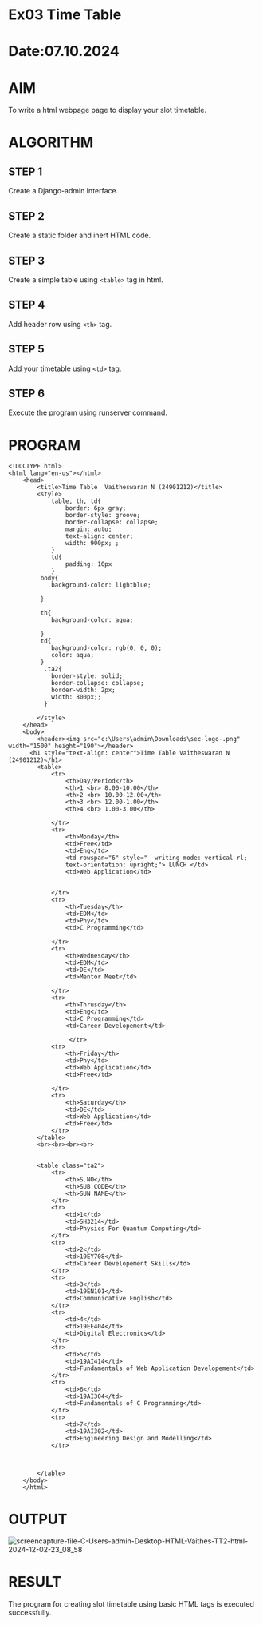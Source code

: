  # Ex03 Time Table
# Date:07.10.2024
# AIM
To write a html webpage page to display your slot timetable.

# ALGORITHM
## STEP 1
Create a Django-admin Interface.

## STEP 2
Create a static folder and inert HTML code.

## STEP 3
Create a simple table using `<table>` tag in html.

## STEP 4
Add header row using `<th>` tag.

## STEP 5
Add your timetable using `<td>` tag.

## STEP 6
Execute the program using runserver command.

# PROGRAM
```
<!DOCTYPE html>
<html lang="en-us"></html>
    <head>
        <title>Time Table  Vaitheswaran N (24901212)</title>
        <style>
            table, th, td{
                border: 6px gray;
                border-style: groove;
                border-collapse: collapse;
                margin: auto;
                text-align: center;
                width: 900px; ;
            }
            td{
                padding: 10px
            }
         body{
            background-color: lightblue;

         }
         
         th{
            background-color: aqua;

         }
         td{
            background-color: rgb(0, 0, 0);
            color: aqua;
         }
          .ta2{
            border-style: solid;
            border-collapse: collapse;
            border-width: 2px;
            width: 800px;;
          }
            
        </style>
    </head>
    <body>
        <header><img src="c:\Users\admin\Downloads\sec-logo-.png" width="1500" height="190"></header>
      <h1 style="text-align: center">Time Table Vaitheswaran N (24901212)</h1>
        <table>
            <tr>
                <th>Day/Period</th>
                <th>1 <br> 8.00-10.00</th>
                <th>2 <br> 10.00-12.00</th>
                <th>3 <br> 12.00-1.00</th>
                <th>4 <br> 1.00-3.00</th>

            </tr>
            <tr>
                <th>Monday</th>
                <td>Free</td>
                <td>Eng</td>
                <td rowspan="6" style="  writing-mode: vertical-rl;
                text-orientation: upright;"> LUNCH </td>
                <td>Web Application</td>
                

            </tr>
            <tr>
                <th>Tuesday</th>
                <td>EDM</td>
                <td>Phy</td>
                <td>C Programming</td>

            </tr>    
            <tr>
                <th>Wednesday</th>
                <td>EDM</td>
                <td>DE</td>
                <td>Mentor Meet</td>

            </tr>   
            <tr>
                <th>Thrusday</th>
                <td>Eng</td>
                <td>C Programming</td>
                <td>Career Developement</td>

                 </tr>
            <tr>
                <th>Friday</th>
                <td>Phy</td>
                <td>Web Application</td>
                <td>Free</td>
                
            </tr>
            <tr>
                <th>Saturday</th>
                <td>DE</td>
                <td>Web Application</td>
                <td>Free</td>
            </tr>
        </table>
        <br><br><br><br>


        <table class="ta2">
            <tr>
                <th>S.NO</th>
                <th>SUB CODE</th>
                <th>SUN NAME</th>
            </tr>
            <tr>
                <td>1</td>
                <td>SH3214</td>
                <td>Physics For Quantum Computing</td>
            </tr>
            <tr>
                <td>2</td>
                <td>19EY708</td>
                <td>Career Developement Skills</td>
            </tr>
            <tr>
                <td>3</td>
                <td>19EN101</td>
                <td>Communicative English</td>
            </tr>
            <tr>
                <td>4</td>
                <td>19EE404</td>
                <td>Digital Electronics</td>
            </tr>
            <tr>
                <td>5</td>
                <td>19AI414</td>
                <td>Fundamentals of Web Application Developement</td>
            </tr>
            <tr>
                <td>6</td>
                <td>19AI304</td>
                <td>Fundamentals of C Programming</td>
            </tr>
            <tr>
                <td>7</td>
                <td>19AI302</td>
                <td>Engineering Design and Modelling</td>
            </tr>
            


        </table>
    </body>
    </html>
```

    


# OUTPUT



![screencapture-file-C-Users-admin-Desktop-HTML-Vaithes-TT2-html-2024-12-02-23_08_58](https://github.com/user-attachments/assets/32ce4be6-c2e6-4407-a3bc-8c4a0270f697)




# RESULT
The program for creating slot timetable using basic HTML tags is executed successfully.
